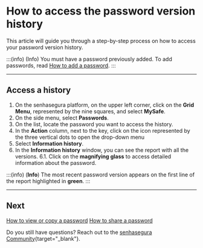 # How to access the password version history

This article will guide you through a step-by-step process on how to access your password version history.

:::(info) (Info)
You must have a password previously added. To add passwords, read [How to add a password](/v3-33/docs/mysafe-passwords-add).
:::

***

## Access a history

1. On the senhasegura platform, on the upper left corner, click on the **Grid Menu**, represented by the nine squares, and select **MySafe**.
2. On the side menu, select **Passwords**. 
3. On the list, locate the password you want to access the history.
4. In the **Action** column, next to the key, click on the icon represented by the three vertical dots to open the drop-down menu
5. Select **Information history**.
6. In the **Information history** window, you can see the report with all the versions.
    6.1. Click on the **magnifying glass** to access detailed information about the password.

:::(info) (**Info**)
The most recent password version appears on the first line of the report highlighted in **green**.
:::

***

## Next
[How to view or copy a password](/v3-33/docs/mysafe-passwords-view-copy)
[How to share a password](/v3-33/docs/mysafe-passwords-share)

Do you still have questions? Reach out to the [senhasegura Community](https://community.senhasegura.io/){target="_blank"}.